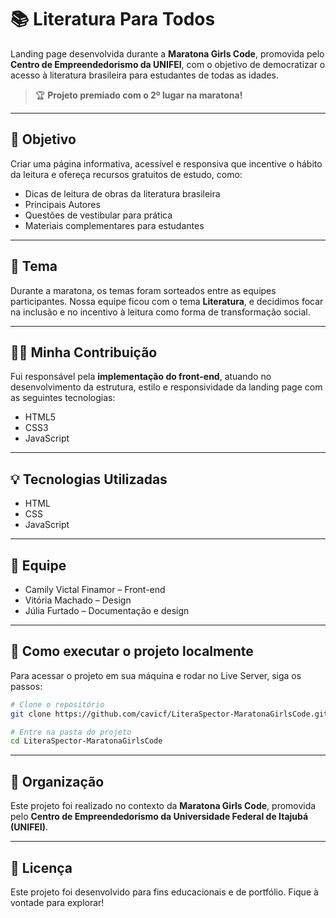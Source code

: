 # 📚 Literatura Para Todos

Landing page desenvolvida durante a **Maratona Girls Code**, promovida pelo **Centro de Empreendedorismo da UNIFEI**, com o objetivo de democratizar o acesso à literatura brasileira para estudantes de todas as idades.

> 🏆 **Projeto premiado com o 2º lugar na maratona!**

---

## 🎯 Objetivo

Criar uma página informativa, acessível e responsiva que incentive o hábito da leitura e ofereça recursos gratuitos de estudo, como:

- Dicas de leitura de obras da literatura brasileira  
- Principais Autores
- Questões de vestibular para prática  
- Materiais complementares para estudantes

---

## 🧠 Tema

Durante a maratona, os temas foram sorteados entre as equipes participantes. Nossa equipe ficou com o tema **Literatura**, e decidimos focar na inclusão e no incentivo à leitura como forma de transformação social.

---

## 👩‍💻 Minha Contribuição

Fui responsável pela **implementação do front-end**, atuando no desenvolvimento da estrutura, estilo e responsividade da landing page com as seguintes tecnologias:

- HTML5  
- CSS3  
- JavaScript  

---

## 💡 Tecnologias Utilizadas

- HTML  
- CSS  
- JavaScript  
---

## 👥 Equipe

- Camily Victal Finamor – Front-end  
- Vitória Machado – Design
- Júlia Furtado – Documentação e design

---
## 🚀 Como executar o projeto localmente

Para acessar o projeto em sua máquina e rodar no Live Server, siga os passos:

```bash
# Clone o repositório
git clone https://github.com/cavicf/LiteraSpector-MaratonaGirlsCode.git

# Entre na pasta do projeto
cd LiteraSpector-MaratonaGirlsCode
```
---
## 🏫 Organização

Este projeto foi realizado no contexto da **Maratona Girls Code**, promovida pelo **Centro de Empreendedorismo da Universidade Federal de Itajubá (UNIFEI)**.

---

## 📄 Licença

Este projeto foi desenvolvido para fins educacionais e de portfólio. Fique à vontade para explorar!
